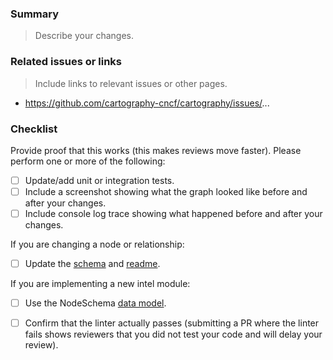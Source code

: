 ### Summary
> Describe your changes.



### Related issues or links
> Include links to relevant issues or other pages.

- https://github.com/cartography-cncf/cartography/issues/...


### Checklist

Provide proof that this works (this makes reviews move faster). Please perform one or more of the following:
- [ ] Update/add unit or integration tests.
- [ ] Include a screenshot showing what the graph looked like before and after your changes.
- [ ] Include console log trace showing what happened before and after your changes.

If you are changing a node or relationship:
- [ ] Update the [schema](https://github.com/cartography-cncf/cartography/tree/master/docs/root/modules) and [readme](https://github.com/cartography-cncf/cartography/blob/master/docs/schema/README.md).

If you are implementing a new intel module:
- [ ] Use the NodeSchema [data model](https://cartography-cncf.github.io/cartography/dev/writing-intel-modules.html#defining-a-node).

- [ ] Confirm that the linter actually passes (submitting a PR where the linter fails shows reviewers that you did not test your code and will delay your review).
